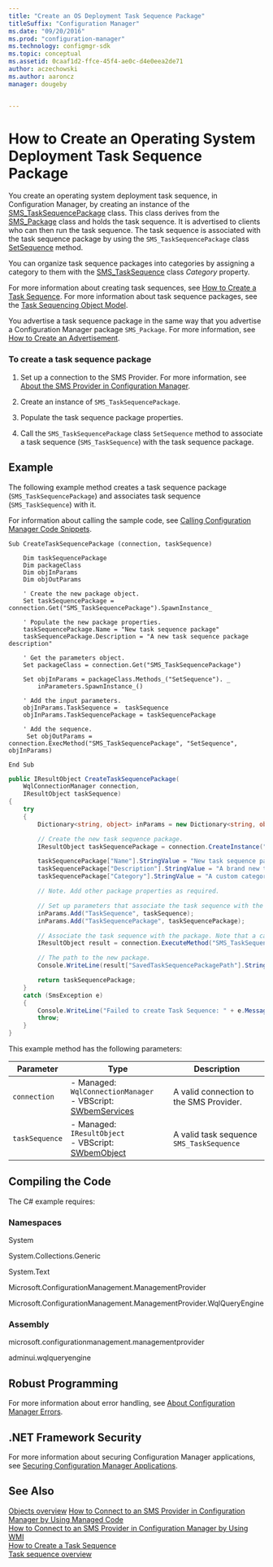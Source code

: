 ```yaml
---
title: "Create an OS Deployment Task Sequence Package"
titleSuffix: "Configuration Manager"
ms.date: "09/20/2016"
ms.prod: "configuration-manager"
ms.technology: configmgr-sdk
ms.topic: conceptual
ms.assetid: 0caaf1d2-ffce-45f4-ae0c-d4e0eea2de71
author: aczechowski
ms.author: aaroncz
manager: dougeby


---
```

# How to Create an Operating System Deployment Task Sequence Package
You create an operating system deployment task sequence, in Configuration Manager, by creating an instance of the [SMS_TaskSequencePackage](../../develop/reference/osd/sms_tasksequencepackage-server-wmi-class.md) class. This class derives from the [SMS_Package](../../develop/reference/core/servers/configure/sms_package-server-wmi-class.md) class and holds the task sequence. It is advertised to clients who can then run the task sequence. The task sequence is associated with the task sequence package by using the `SMS_TaskSequencePackage` class [SetSequence](../../develop/reference/osd/setsequence-method-in-class-sms_tasksequencepackage.md) method.  

 You can organize task sequence packages into categories by assigning a category to them with the [SMS_TaskSequence](../../develop/reference/osd/sms_tasksequence-server-wmi-class.md) class *Category* property.  

 For more information about creating task sequences, see [How to Create a Task Sequence](../../develop/osd/how-to-create-an-operating-system-deployment-task-sequence.md). For more information about task sequence packages, see the [Task Sequencing Object Model](../../develop/osd/operating-system-deployment-task-sequence-object-model.md).  

 You advertise a task sequence package in the same way that you advertise a Configuration Manager package `SMS_Package`. For more information, see [How to Create an Advertisement](../../develop/core/servers/configure/how-to-create-an-advertisement.md).  

### To create a task sequence package  

1.  Set up a connection to the SMS Provider. For more information, see [About the SMS Provider in Configuration Manager](../../develop/core/understand/how-to-connect-to-an-sms-provider-by-using-managed-code.md).  

2.  Create an instance of `SMS_TaskSequencePackage`.  

3.  Populate the task sequence package properties.  

4.  Call the `SMS_TaskSequencePackage` class `SetSequence` method to associate a task sequence (`SMS_TaskSequence`) with the task sequence package.  

## Example  
 The following example method creates a task sequence package (`SMS_TaskSequencePackage`) and associates task sequence (`SMS_TaskSequence`) with it.  

 For information about calling the sample code, see [Calling Configuration Manager Code Snippets](../../develop/core/understand/calling-code-snippets.md).  

```vbs  
Sub CreateTaskSequencePackage (connection, taskSequence)  

    Dim taskSequencePackage  
    Dim packageClass  
    Dim objInParams  
    Dim objOutParams  

    ' Create the new package object.  
    Set taskSequencePackage = connection.Get("SMS_TaskSequencePackage").SpawnInstance_  

    ' Populate the new package properties.  
    taskSequencePackage.Name = "New task sequence package"  
    taskSequencePackage.Description = "A new task sequence package description"  

    ' Get the parameters object.  
    Set packageClass = connection.Get("SMS_TaskSequencePackage")  

    Set objInParams = packageClass.Methods_("SetSequence"). _  
        inParameters.SpawnInstance_()  

    ' Add the input parameters.  
    objInParams.TaskSequence =  taskSequence  
    objInParams.TaskSequencePackage = taskSequencePackage  

    ' Add the sequence.  
     Set objOutParams = connection.ExecMethod("SMS_TaskSequencePackage", "SetSequence", objInParams)  

End Sub  

```  

```c#  
public IResultObject CreateTaskSequencePackage(  
    WqlConnectionManager connection,   
    IResultObject taskSequence)  
{  
    try  
    {  
        Dictionary<string, object> inParams = new Dictionary<string, object>();  

        // Create the new task sequence package.  
        IResultObject taskSequencePackage = connection.CreateInstance("SMS_TaskSequencePackage");  

        taskSequencePackage["Name"].StringValue = "New task sequence package";  
        taskSequencePackage["Description"].StringValue = "A brand new task sequence package";  
        taskSequencePackage["Category"].StringValue = "A custom category";  

        // Note. Add other package properties as required.  

        // Set up parameters that associate the task sequence with the package.  
        inParams.Add("TaskSequence", taskSequence);  
        inParams.Add("TaskSequencePackage", taskSequencePackage);  

        // Associate the task sequence with the package. Note that a call to Put is not required.  
        IResultObject result = connection.ExecuteMethod("SMS_TaskSequencePackage", "SetSequence", inParams);  

        // The path to the new package.  
        Console.WriteLine(result["SavedTaskSequencePackagePath"].StringValue);  

        return taskSequencePackage;  
    }  
    catch (SmsException e)  
    {  
        Console.WriteLine("Failed to create Task Sequence: " + e.Message);  
        throw;  
    }  
}  

```  

 This example method has the following parameters:  

|Parameter|Type|Description|  
|---------------|----------|-----------------|  
|`connection`|-   Managed: `WqlConnectionManager`<br />-   VBScript: [SWbemServices](https://msdn.microsoft.com/library/aa393854.aspx)|A valid connection to the SMS Provider.|  
|`taskSequence`|-   Managed: `IResultObject`<br />-   VBScript: [SWbemObject](https://msdn.microsoft.com/library/aa393741.aspx)|A valid task sequence `SMS_TaskSequence`|  

## Compiling the Code  
 The C# example requires:  

### Namespaces  
 System  

 System.Collections.Generic  

 System.Text  

 Microsoft.ConfigurationManagement.ManagementProvider  

 Microsoft.ConfigurationManagement.ManagementProvider.WqlQueryEngine  

### Assembly  
 microsoft.configurationmanagement.managementprovider  

 adminui.wqlqueryengine  

## Robust Programming  
 For more information about error handling, see [About Configuration Manager Errors](../../develop/core/understand/about-configuration-manager-errors.md).  

## .NET Framework Security  
 For more information about securing Configuration Manager applications, see [Securing Configuration Manager Applications](../../develop/core/understand/securing-configuration-manager-applications.md).  

## See Also  
 [Objects overview](../core/understand/configuration-manager-objects-overview.md)
 [How to Connect to an SMS Provider in Configuration Manager by Using Managed Code](../../develop/core/understand/how-to-connect-to-an-sms-provider-by-using-managed-code.md)   
 [How to Connect to an SMS Provider in Configuration Manager by Using WMI](../../develop/core/understand/how-to-connect-to-an-sms-provider-in-configuration-manager-by-using-wmi.md)   
 [How to Create a Task Sequence](../../develop/osd/how-to-create-an-operating-system-deployment-task-sequence.md)   
 [Task sequence overview](operating-system-deployment-task-sequences-overview.md)
